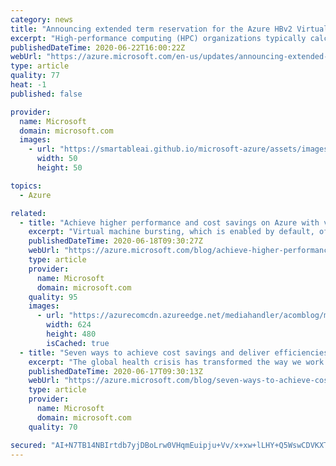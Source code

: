 ```yaml
---
category: news
title: "Announcing extended term reservation for the Azure HBv2 Virtual Machine"
excerpt: "High-performance computing (HPC) organizations typically calculate cost projections five-to-six years for the typical lifespan of an on-premises HPC cluster. "
publishedDateTime: 2020-06-22T16:00:22Z
webUrl: "https://azure.microsoft.com/en-us/updates/announcing-extended-term-reservation-for-the-azure-hbv2-virtual-machine/"
type: article
quality: 77
heat: -1
published: false

provider:
  name: Microsoft
  domain: microsoft.com
  images:
    - url: "https://smartableai.github.io/microsoft-azure/assets/images/organizations/microsoft.com-50x50.jpg"
      width: 50
      height: 50

topics:
  - Azure

related:
  - title: "Achieve higher performance and cost savings on Azure with virtual machine bursting"
    excerpt: "Virtual machine bursting, which is enabled by default, offers you the ability to achieve higher throughput for a short duration on your virtual machine instance with no additional steps or cost."
    publishedDateTime: 2020-06-18T09:30:27Z
    webUrl: "https://azure.microsoft.com/blog/achieve-higher-performance-and-cost-savings-on-azure-with-virtual-machine-bursting/"
    type: article
    provider:
      name: Microsoft
      domain: microsoft.com
    quality: 95
    images:
      - url: "https://azurecomcdn.azureedge.net/mediahandler/acomblog/media/Default/blog/977114bc-6c0d-44dd-bdb3-413fd3bcbeed.png"
        width: 624
        height: 480
        isCached: true
  - title: "Seven ways to achieve cost savings and deliver efficiencies with Azure infrastructure"
    excerpt: "The global health crisis has transformed the way we work and live. At Microsoft, we are committed to doing what we can to help our customers respond to the crisis and plan ahead for future success."
    publishedDateTime: 2020-06-17T09:30:13Z
    webUrl: "https://azure.microsoft.com/blog/seven-ways-to-achieve-cost-savings-and-deliver-efficiencies-with-azure-infrastructure/"
    type: article
    provider:
      name: Microsoft
      domain: microsoft.com
    quality: 70

secured: "AI+N7TB14NBIrtdb7yjDBoLrw0VHqmEuipju+Vv/x+xw+lLHY+Q5WswCDVKXTCDvxPSjq01r475zfmInwPoTFdMiyHLgTv/oNNpap9pUNSFOTBBm2uqyUw7ZGVioMCCvNi/5v7Yi4acXX9CPM/GvYnJGQelQ0+KnwpKb1XQvFxtjuxRv+n0b8mjtzTDq8OVdNz90EAhUkM96VQ9sW+kPhBTuSY/Qm7MMT9pPJERiGG8ihhI402QfhOnsZtqBs/tw3q/Ag+74NtcNLefkHPSg+oqaJzgs3Vc9NCJYOJxDpWTXLMYECW3OhuZb/qFoOHrzMKu52TrXEV652ZVJ3Stshw==;J+CaJhQ2QVYeEG9UWtJeqA=="
---
```


